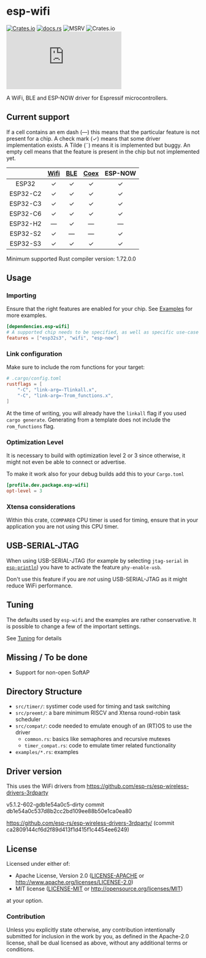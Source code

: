 # esp-wifi

[![Crates.io](https://img.shields.io/crates/v/esp-wifi?labelColor=1C2C2E&color=C96329&logo=Rust&style=flat-square)](https://crates.io/crates/esp-wifi)
[![docs.rs](https://img.shields.io/docsrs/esp-wifi?labelColor=1C2C2E&color=C96329&logo=rust&style=flat-square)](https://docs.esp-rs.org/esp-hal)
![MSRV](https://img.shields.io/badge/MSRV-1.76-blue?labelColor=1C2C2E&style=flat-square)
![Crates.io](https://img.shields.io/crates/l/esp-wifi?labelColor=1C2C2E&style=flat-square)
[![Matrix](https://img.shields.io/matrix/esp-rs:matrix.org?label=join%20matrix&labelColor=1C2C2E&color=BEC5C9&logo=matrix&style=flat-square)](https://matrix.to/#/#esp-rs:matrix.org)

A WiFi, BLE and ESP-NOW driver for Espressif microcontrollers.

## Current support

If a cell contains an em dash (&mdash;) this means that the particular feature is not present for a chip. A check mark (✓) means that some driver implementation exists. A Tilde (&tilde;) means it is implemented but buggy. An empty cell means that the feature is present in the chip but not implemented yet.

|          | [Wifi](https://github.com/esp-rs/esp-wifi/issues/94) | [BLE](https://github.com/esp-rs/esp-wifi/issues/93) | [Coex](https://github.com/esp-rs/esp-wifi/issues/92) | ESP-NOW |
| :------: | :--------------------------------------------------: | :-------------------------------------------------: | :--------------------------------------------------: | :-----: |
|  ESP32   |                          ✓                           |                          ✓                          |                          ✓                           |    ✓    |
| ESP32-C2 |                          ✓                           |                          ✓                          |                          ✓                           |    ✓    |
| ESP32-C3 |                          ✓                           |                          ✓                          |                          ✓                           |    ✓    |
| ESP32-C6 |                          ✓                           |                          ✓                          |                          ✓                           |    ✓    |
| ESP32-H2 |                       &mdash;                        |                          ✓                          |                       &mdash;                        | &mdash; |
| ESP32-S2 |                          ✓                           |                       &mdash;                       |                       &mdash;                        |    ✓    |
| ESP32-S3 |                          ✓                           |                          ✓                          |                          ✓                           |    ✓    |

Minimum supported Rust compiler version: 1.72.0.0

## Usage

### Importing

Ensure that the right features are enabled for your chip. See [Examples](https://github.com/esp-rs/esp-hal/tree/main/examples#examples) for more examples.

```toml
[dependencies.esp-wifi]
# A supported chip needs to be specified, as well as specific use-case features
features = ["esp32s3", "wifi", "esp-now"]
```

### Link configuration

Make sure to include the rom functions for your target:

```toml
# .cargo/config.toml
rustflags = [
    "-C", "link-arg=-Tlinkall.x",
    "-C", "link-arg=-Trom_functions.x",
]
```

At the time of writing, you will already have the `linkall` flag if you used `cargo generate`. Generating from a template does not include the `rom_functions` flag.

### Optimization Level

It is necessary to build with optimization level 2 or 3 since otherwise, it might not even be able to connect or advertise.

To make it work also for your debug builds add this to your `Cargo.toml`

```toml
[profile.dev.package.esp-wifi]
opt-level = 3
```

### Xtensa considerations

Within this crate, `CCOMPARE0` CPU timer is used for timing, ensure that in your application you are not using this CPU timer.

## USB-SERIAL-JTAG

When using USB-SERIAL-JTAG (for example by selecting `jtag-serial` in [`esp-println`](https://crates.io/crates/esp-println)) you have to activate the feature `phy-enable-usb`.

Don't use this feature if you are _not_ using USB-SERIAL-JTAG as it might reduce WiFi performance.

## Tuning

The defaults used by `esp-wifi` and the examples are rather conservative. It is possible to change a few of the important settings.

See [Tuning](./tuning.md) for details

## Missing / To be done

- Support for non-open SoftAP

## Directory Structure

- `src/timer/`: systimer code used for timing and task switching
- `src/preemt/`: a bare minimum RISCV and Xtensa round-robin task scheduler
- `src/compat/`: code needed to emulate enough of an (RT)OS to use the driver
  - `common.rs`: basics like semaphores and recursive mutexes
  - `timer_compat.rs`: code to emulate timer related functionality
- `examples/*.rs`: examples

## Driver version

This uses the WiFi drivers from https://github.com/esp-rs/esp-wireless-drivers-3rdparty

v5.1.2-602-gdb1e54a0c5-dirty commit db1e54a0c537d8b2cc2bd109ee88b50e1ca0ea80

https://github.com/esp-rs/esp-wireless-drivers-3rdparty/ (commit ca2809144cf6d2f89d413f1d415f1c4454ee6249)

## License

Licensed under either of:

- Apache License, Version 2.0 ([LICENSE-APACHE](../LICENSE-APACHE) or http://www.apache.org/licenses/LICENSE-2.0)
- MIT license ([LICENSE-MIT](../LICENSE-MIT) or http://opensource.org/licenses/MIT)

at your option.

### Contribution

Unless you explicitly state otherwise, any contribution intentionally submitted for inclusion in
the work by you, as defined in the Apache-2.0 license, shall be dual licensed as above, without
any additional terms or conditions.

